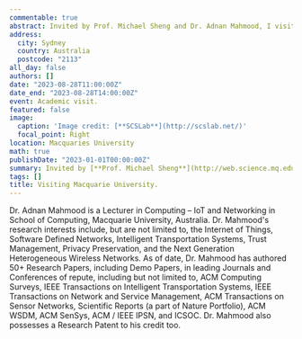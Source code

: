 ```yaml
---
commentable: true
abstract: Invited by Prof. Michael Sheng and Dr. Adnan Mahmood, I visited Macquarie University. During the visit, I discussed academic matters with the Dr. Adnan and toured the beautiful campus.
address:
  city: Sydney
  country: Australia
  postcode: "2113"
all_day: false
authors: []
date: "2023-08-28T11:00:00Z"
date_end: "2023-08-28T14:00:00Z"
event: Academic visit.
featured: false
image:
  caption: 'Image credit: [**SCSLab**](http://scslab.net/)'
  focal_point: Right
location: Macquaries University
math: true
publishDate: "2023-01-01T00:00:00Z"
summary: Invited by [**Prof. Michael Sheng**](http://web.science.mq.edu.au/~qsheng/) and [**Dr. Adnan Mahmood**](https://researchers.mq.edu.au/en/persons/adnan-mahmood), I visited Macquarie University. During the visit, I discussed academic matters with Dr. Adnan and toured the beautiful campus.
tags: []
title: Visiting Macquarie University.
---
```

Dr. Adnan Mahmood is a Lecturer in Computing – IoT and Networking in School of Computing, Macquarie University, Australia. Dr. Mahmood's research interests include, but are not limited to, the Internet of Things, Software Defined Networks, Intelligent Transportation Systems, Trust Management, Privacy Preservation, and the Next Generation Heterogeneous Wireless Networks. As of date, Dr. Mahmood has authored 50+ Research Papers, including Demo Papers, in leading Journals and Conferences of repute, including but not limited to, ACM Computing Surveys, IEEE Transactions on Intelligent Transportation Systems, IEEE Transactions on Network and Service Management, ACM Transactions on Sensor Networks, Scientific Reports (a part of Nature Portfolio), ACM WSDM, ACM SenSys, ACM / IEEE IPSN, and ICSOC. Dr. Mahmood also possesses a Research Patent to his credit too.
